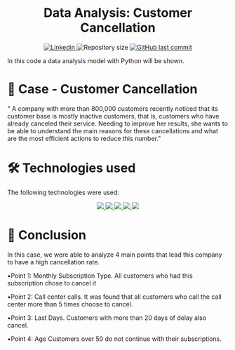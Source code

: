 <h1 align="center">
    Data Analysis: Customer Cancellation
</h1>

<p align="center">
  <a href="https://www.linkedin.com/in/derickportela/">
    <img alt="Linkedin" src="https://img.shields.io/badge/-LinkedIn-0077B5?style=flat-square&logo=Linkedin&logoColor=white&link=https://www.linkedin.com/in/derickportela/)"/>
  </a>

  <img alt="Repository size" src="https://img.shields.io/github/repo-size/DerickxP/DataAnalysis-CustomerCancellation">

   <a href="https://github.com/DerickxP/DataAnalysis-CustomerCancellation/commits/main">
    <img alt="GitHub last commit" src="https://img.shields.io/github/last-commit/DerickxP/DataAnalysis-CustomerCancellation">
  </a>
  
  </p>

In this code a data analysis model with Python will be shown.

# **📝 Case - Customer Cancellation**
" A company with more than 800,000 customers recently noticed that its customer base is mostly inactive customers, that is, customers who have already canceled their service.
Needing to improve her results, she wants to be able to understand the main reasons for these cancellations and what are the most efficient actions to reduce this number."

# **🛠️ Technologies used**

The following technologies were used:
<p align="center">
    <a href="https://jupyter.org/">
        <img src="https://img.shields.io/badge/Jupyter-F37626.svg?&style=for-the-badge&logo=Jupyter&logoColor=white">
    </a>
     <a href="https://www.python.org/">
        <img src="https://img.shields.io/badge/Python-FFD43B?style=for-the-badge&logo=python&logoColor=blue">
    </a>
    </a>
    <a href="https://code.visualstudio.com/">
        <img src="https://img.shields.io/badge/Visual_Studio_Code-0078D4?style=for-the-badge&logo=visual%20studio%20code&logoColor=white">
    </a>
    <a href="https://plotly.com/">
        <img src="https://img.shields.io/badge/Plotly-%233F4F75.svg?style=for-the-badge&logo=plotly&logoColor=white">
    </a>
    <a href="https://pandas.pydata.org/">
        <img src="https://img.shields.io/badge/pandas-%23150458.svg?style=for-the-badge&logo=pandas&logoColor=white">
    </a>
</p>

# **📃 Conclusion**
<p>
    In this case, we were able to analyze 4 main points that lead this company to have a high cancellation rate.

▪️Point 1: Monthly Subscription Type.
All customers who had this subscription chose to cancel it

▪️Point 2: Call center calls.
It was found that all customers who call the call center more than 5 times choose to cancel.

▪️Point 3: Last Days.
Customers with more than 20 days of delay also cancel.

▪️Point 4: Age
Customers over 50 do not continue with their subscriptions.
    
</p>
